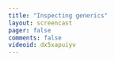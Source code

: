 ```yaml
---
title: "Inspecting generics"
layout: screencast 
pager: false
comments: false
videoid: dx5xapuiyv
---
```

